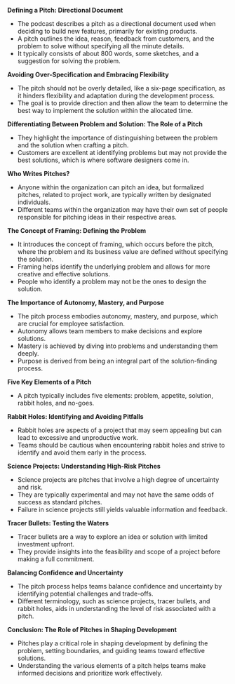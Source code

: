 
**Defining a Pitch: Directional Document**
- The podcast describes a pitch as a directional document used when deciding to build new features, primarily for existing products.
- A pitch outlines the idea, reason, feedback from customers, and the problem to solve without specifying all the minute details.
- It typically consists of about 800 words, some sketches, and a suggestion for solving the problem.

**Avoiding Over-Specification and Embracing Flexibility**
- The pitch should not be overly detailed, like a six-page specification, as it hinders flexibility and adaptation during the development process.
- The goal is to provide direction and then allow the team to determine the best way to implement the solution within the allocated time.

**Differentiating Between Problem and Solution: The Role of a Pitch**
- They highlight the importance of distinguishing between the problem and the solution when crafting a pitch.
- Customers are excellent at identifying problems but may not provide the best solutions, which is where software designers come in.

**Who Writes Pitches?**
- Anyone within the organization can pitch an idea, but formalized pitches, related to project work, are typically written by designated individuals.
- Different teams within the organization may have their own set of people responsible for pitching ideas in their respective areas.

**The Concept of Framing: Defining the Problem**
- It introduces the concept of framing, which occurs before the pitch, where the problem and its business value are defined without specifying the solution.
- Framing helps identify the underlying problem and allows for more creative and effective solutions.
- People who identify a problem may not be the ones to design the solution.

**The Importance of Autonomy, Mastery, and Purpose**
- The pitch process embodies autonomy, mastery, and purpose, which are crucial for employee satisfaction.
- Autonomy allows team members to make decisions and explore solutions.
- Mastery is achieved by diving into problems and understanding them deeply.
- Purpose is derived from being an integral part of the solution-finding process.

**Five Key Elements of a Pitch**
- A pitch typically includes five elements: problem, appetite, solution, rabbit holes, and no-goes.

**Rabbit Holes: Identifying and Avoiding Pitfalls**
- Rabbit holes are aspects of a project that may seem appealing but can lead to excessive and unproductive work.
- Teams should be cautious when encountering rabbit holes and strive to identify and avoid them early in the process.

**Science Projects: Understanding High-Risk Pitches**
- Science projects are pitches that involve a high degree of uncertainty and risk.
- They are typically experimental and may not have the same odds of success as standard pitches.
- Failure in science projects still yields valuable information and feedback.

**Tracer Bullets: Testing the Waters**
- Tracer bullets are a way to explore an idea or solution with limited investment upfront.
- They provide insights into the feasibility and scope of a project before making a full commitment.

**Balancing Confidence and Uncertainty**
- The pitch process helps teams balance confidence and uncertainty by identifying potential challenges and trade-offs.
- Different terminology, such as science projects, tracer bullets, and rabbit holes, aids in understanding the level of risk associated with a pitch.

**Conclusion: The Role of Pitches in Shaping Development**
- Pitches play a critical role in shaping development by defining the problem, setting boundaries, and guiding teams toward effective solutions.
- Understanding the various elements of a pitch helps teams make informed decisions and prioritize work effectively.

